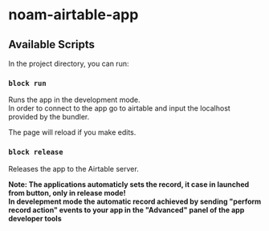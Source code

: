 # noam-airtable-app

## Available Scripts

In the project directory, you can run:

### `block run`

Runs the app in the development mode.<br />
In order to connect to the app go to airtable and input the localhost provided by the bundler.

The page will reload if you make edits.<br />

### `block release`

Releases the app to the Airtable server.

**Note: The applications automaticly sets the record, it case in launched from button, only in release mode! <br /> In develepment mode the automatic record achieved by sending "perform record action" events to your app in the "Advanced" panel of the app developer tools**
